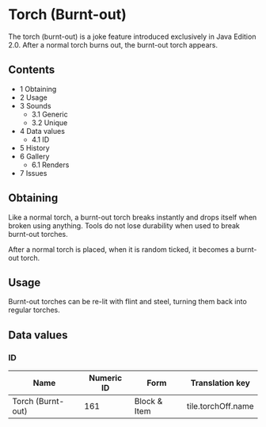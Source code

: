 # Torch (Burnt-out)
The torch (burnt-out) is a joke feature introduced exclusively in Java Edition 2.0. After a normal torch burns out, the burnt-out torch appears.

## Contents
- 1 Obtaining
- 2 Usage
- 3 Sounds
	- 3.1 Generic
	- 3.2 Unique
- 4 Data values
	- 4.1 ID
- 5 History
- 6 Gallery
	- 6.1 Renders
- 7 Issues

## Obtaining
Like a normal torch, a burnt-out torch breaks instantly and drops itself when broken using anything. Tools do not lose durability when used to break burnt-out torches.

After a normal torch is placed, when it is random ticked, it becomes a burnt-out torch.

## Usage
Burnt-out torches can be re-lit with flint and steel, turning them back into regular torches.

## Data values
### ID
| Name              | Numeric ID | Form         | Translation key    |
|-------------------|------------|--------------|--------------------|
| Torch (Burnt-out) | 161        | Block & Item | tile.torchOff.name |

